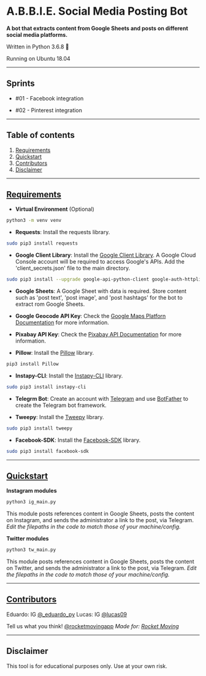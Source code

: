 # A.B.B.I.E. Social Media Posting Bot

**A bot that extracts content from Google Sheets and posts on different social media platforms.**

Written in Python 3.6.8 🐍

Running on Ubuntu 18.04

---

## Sprints

* #01 - Facebook integration

* #02 - Pinterest integration

---

## Table of contents

1. [Requirements](https://github.com/rocketmovingapp/abbie_social_post_bot#requirements)
2. [Quickstart](https://github.com/rocketmovingapp/abbie_social_post_bot#quickstart)
3. [Contributors](https://github.com/rocketmovingapp/abbie_social_post_bot#contributors)
4. [Disclaimer](https://github.com/rocketmovingapp/abbie_social_post_bot#disclaimer)

---

## [Requirements](#requirements)

* <strong>Virtual Environment</strong> (Optional)
 ```bash
python3 -m venv venv
 ```

* <strong>Requests</strong>: Install the requests library.
 ```bash
sudo pip3 install requests
 ```

* <strong>Google Client Library</strong>: Install the [Google Client Library](https://developers.google.com/sheets/api). A Google Cloud Console account will be required to access Google's APIs. Add the 'client_secrets.json' file to the main directory.
 ```bash
sudo pip3 install --upgrade google-api-python-client google-auth-httplib2 google-auth-oauthlib
 ```

* <strong>Google Sheets</strong>: A Google Sheet with data is required. Store content such as 'post text', 'post image', and 'post hashtags' for the bot to extract rom Google Sheets.

* <strong>Google Geocode API Key</strong>: Check the [Google Maps Platforn Documentation](https://developers.google.com/maps/documentation/geocoding/start) for more information.

* <strong>Pixabay API Key</strong>: Check the [Pixabay API Documentation](https://pixabay.com/api/docs) for more information.

* <strong>Pillow</strong>: Install the [Pillow](https://www.pillow.readthedocs.io/en/stable) library.
```bash
pip3 install Pillow
```

* <strong>Instapy-CLI</strong>: Install the [Instapy-CLI](https://github.com/instagrambot/instapy-cli) library.
```bash
sudo pip3 install instapy-cli
```

* <strong>Telegrm Bot</strong>: Create an account with [Telegram](https://telegram.org/) and use [BotFather](https://telegram.me/botfather) to create the Telegram bot framework.

* <strong>Tweepy</strong>: Install the [Tweepy](https://www.tweepy.org) library.
```bash
sudo pip3 install tweepy
```

* <strong>Facebook-SDK</strong>: Install the [Facebook-SDK](https://developers.facebook.com/docs/graph-api) library.
```bash
sudo pip3 install facebook-sdk
```

---

## [Quickstart](#quickstart)

**Instagram modules**

```bash
python3 ig_main.py
```
This module posts references content in Google Sheets, posts the content on Instagram, and sends the administrator a link to the post, via Telegram. 
*Edit the filepaths in the code to match those of your machine/config.*


**Twitter modules**

```bash
python3 tw_main.py
```
This module posts references content in Google Sheets, posts the content on Twitter, and sends the administrator a link to the post, via Telegram. 
*Edit the filepaths in the code to match those of your machine/config.*

---

## [Contributors](#contributors)

Eduardo: IG [@_eduardo_py](https://www.instagram.com/_eduardo_py)
Lucas: IG [@lucas09](https://www.instagram.com/lucas039)

Tell us what you think! [@rocketmovingapp](https://www.instagram.com/rocketmovingapp)
*Made for: [Rocket Moving](https://www.rocketmoving.app)*

---

## Disclaimer

This tool is for educational purposes only. Use at your own risk.